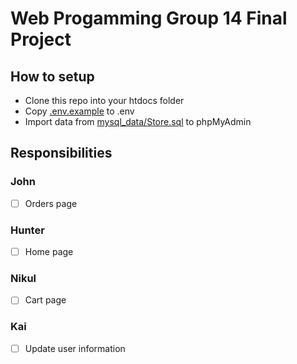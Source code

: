 # Web Progamming Group 14 Final Project
## How to setup
- Clone this repo into your htdocs folder
- Copy [.env.example](./.env.example) to .env
- Import data from [mysql_data/Store.sql](./.mysql_data/Store.sql) to phpMyAdmin
## Responsibilities
### John
- [ ] Orders page
### Hunter
- [ ] Home page
### Nikul
- [ ] Cart page
### Kai
- [ ] Update user information
